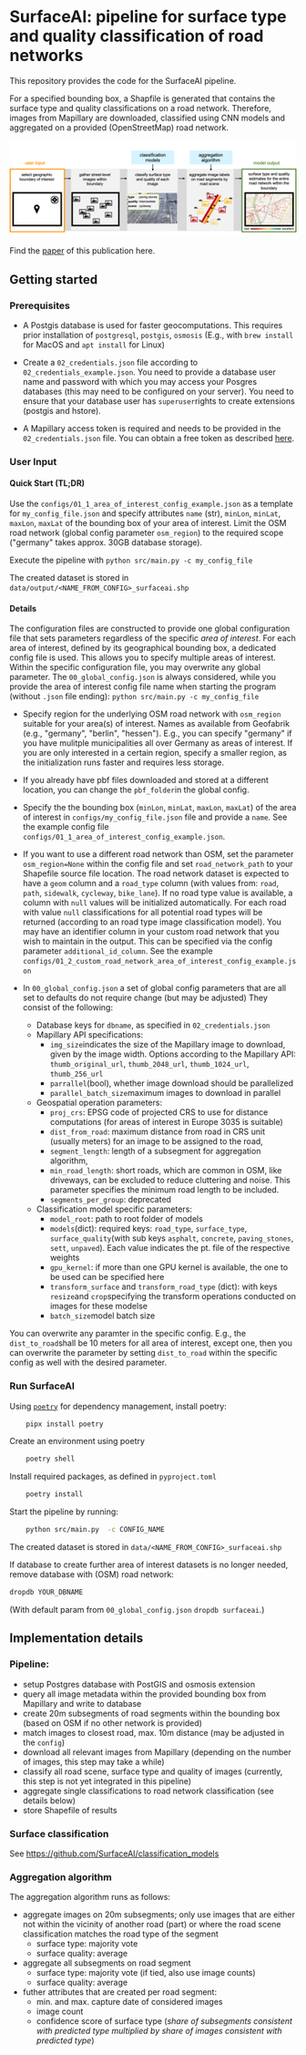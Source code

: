 # SurfaceAI: pipeline for surface type and quality classification of road networks

This repository provides the code for the SurfaceAI pipeline.

For a specified bounding box, a Shapfile is generated that contains the surface type and quality classifications on a road network. Therefore, images from Mapillary are downloaded, classified using CNN models and aggregated on a provided (OpenStreetMap) road network.


![Schematic illustration of model pipeline](img/model_pipeline.png)


Find the [paper](https://arxiv.org/abs/2409.18922) of this publication here.

## Getting started

### Prerequisites

-  A Postgis database is used for faster geocomputations. This requires prior installation of `postgresql`, `postgis`, `osmosis` (E.g., with `brew install` for MacOS and `apt install` for Linux)

- Create a `02_credentials.json` file according to `02_credentials_example.json`.
You need to provide a database user name and password with which you may access your Posgres databases (this may need to be configured on your server). You need to ensure that your database user has `superuser`rights to create extensions (postgis and hstore).
- A Mapillary access token is required and needs to be provided in the `02_credentials.json` file. You can obtain a free token as described [here](https://help.mapillary.com/hc/en-us/articles/360010234680-Accessing-imagery-and-data-through-the-Mapillary-API#h_e18c3f92-8b3c-4d26-8a1b-a880bde3a645).

### User Input

#### Quick Start (TL;DR)

Use the `configs/01_1_area_of_interest_config_example.json` as a template for `my_config_file.json` and specify attributes `name` (str), `minLon`, `minLat`, `maxLon`, `maxLat` of the bounding box of your area of interest.
Limit the OSM road network (global config parameter `osm_region`) to the required scope ("germany" takes approx. 30GB database storage).

Execute the pipeline with `python src/main.py -c my_config_file` 

The created dataset is stored in `data/output/<NAME_FROM_CONFIG>_surfaceai.shp`

#### Details

The configuration files are constructed to provide one global configuration file that sets parameters regardless of the specific *area of interest*. For each area of interest, defined by its geographical bounding box, a dedicated config file is used. 
This allows you to specify multiple areas of interest. Within the specific configuration file, you may overwrite any global parameter. 
The `00_global_config.json` is always considered, while you provide the area of interest config file name when starting the program (without `.json` file ending): `python src/main.py -c my_config_file` 

- Specify region for the underlying OSM road network with `osm_region` suitable for your area(s) of interest. Names as available from Geofabrik (e.g., "germany", "berlin", "hessen"). E.g., you can specify "germany" if you have mulitple municipalities all over Germany as areas of interest. If you are only interested in a certain region, specify a smaller region, as the initialization runs faster and requires less storage.
- If you already have pbf files downloaded and stored at a different location, you can change the `pbf_folder`in the global config.
- Specify the the bounding box (`minLon`, `minLat`, `maxLon`, `maxLat`) of the area of interest in `configs/my_config_file.json` file and provide a `name`. See the example config file `configs/01_1_area_of_interest_config_example.json`.
- If you want to use a different road network than OSM, set the parameter `osm_region=None` within the config file and set `road_network_path` to your Shapefile source file location. 
The road network dataset is expected to have a `geom` column and a `road_type` column (with values from: `road`, `path`, `sidewalk`, `cycleway`, `bike_lane`). 
If no road type value is available, a column with `null` values will be initialized automatically. For each road with value `null` classifications for all potential road types will be returned (according to an road type image classification model). 
You may have an identifier column in your custom road network that you wish to maintain in the output. This can be specified via the config parameter `additional_id_column`.
See the example `configs/01_2_custom_road_network_area_of_interest_config_example.json`

- In `00_global_config.json` a set of global config parameters that are all set to defaults do not require change (but may be adjusted)
They consist of the following: 
    - Database keys for `dbname`, as specified in `02_credentials.json`
    - Mapillary API specifications: 
        - `img_size`indicates the size of the Mapillary image to download, given by the image width. Options according to the Mapillary API: `thumb_original_url`, `thumb_2048_url`, `thumb_1024_url`, `thumb_256_url`
        - `parrallel`(bool), whether image download should be parallelized
        - `parallel_batch_size`maximum images to download in parallel
    - Geospatial operation parameters:    
        - `proj_crs`: EPSG code of projected CRS to use for distance computations (for areas of interest in Europe 3035 is suitable)
        - `dist_from_road`: maximum distance from road in CRS unit (usually meters) for an image to be assigned to the road,
        - `segment_length`: length of a subsegment for aggregation algorithm,
        - `min_road_length`: short roads, which are common in OSM, like driveways, can be excluded to reduce cluttering and noise. This parameter specifies the minimum road length to be included.
        - `segments_per_group`: deprecated
    - Classification model specific parameters:
        - `model_root`: path to root folder of models
        - `models`(dict): required keys: `road_type`, `surface_type`, `surface_quality`(with sub keys `asphalt`, `concrete`, `paving_stones`, `sett`, `unpaved`). Each value indicates the pt. file of the respective weights 
        - `gpu_kernel`: if more than one GPU kernel is available, the one to be used can be specified here
        - `transform_surface` and `transform_road_type` (dict): with keys `resize`and `crop`specifying the transform operations conducted on images for these modelse
        - `batch_size`model batch size

You can overwrite any paramter in the specific config. E.g., the `dist_to_road`shall be 10 meters for all area of interest, except one, then you can overwrite the parameter by setting `dist_to_road` within the specific config as well with the desired parameter.

### Run SurfaceAI

Using [`poetry`](https://python-poetry.org/) for dependency management, install poetry: 

```bash 
    pipx install poetry
```

Create an environment using poetry

```bash 
    poetry shell
```

Install required packages, as defined in `pyproject.toml`

```bash 
    poetry install
```



Start the pipeline by running:

```bash
    python src/main.py  -c CONFIG_NAME
```

The created dataset is stored in `data/<NAME_FROM_CONFIG>_surfaceai.shp`

If database to create further area of interest datasets is no longer needed, remove database with (OSM) road network:

```bash
dropdb YOUR_DBNAME
```

(With default param from `00_global_config.json` `dropdb surfaceai`.)

## Implementation details

### Pipeline:


- setup Postgres database with PostGIS and osmosis extension
- query all image metadata within the provided bounding box from Mapillary and write to database
- create 20m subsegments of road segments within the bounding box (based on OSM if no other network is provided)
- match images to closest road, max. 10m distance (may be adjusted in the `config`)
- download all relevant images from Mapillary (depending on the number of images, this step may take a while)
- classify all road scene, surface type and quality of images (currently, this step is not yet integrated in this pipeline)
- aggregate single classifications to road network classification (see details below)
- store Shapefile of results

### Surface classification 

See https://github.com/SurfaceAI/classification_models

### Aggregation algorithm 

The aggregation algorithm runs as follows:

- aggregate images on 20m subsegments; only use images that are either not within the vicinity of another road (part) or where the road scene classification matches the road type of the segment
    - surface type: majority vote
    - surface quality: average
- aggregate all subsegments on road segment
    - surface type: majority vote (if tied, also use image counts)
    - surface quality: average
- futher attributes that are created per road segment:
    - min. and max. capture date of considered images
    - image count
    - confidence score of surface type (*share of subsegments consistent with predicted type multiplied by share of images consistent with predicted type*)







